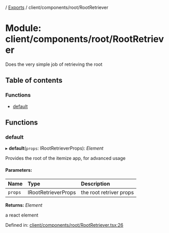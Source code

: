 [](../README.md) / [Exports](../modules.md) / client/components/root/RootRetriever

# Module: client/components/root/RootRetriever

Does the very simple job of retrieving the root

## Table of contents

### Functions

- [default](client_components_root_rootretriever.md#default)

## Functions

### default

▸ **default**(`props`: IRootRetrieverProps): *Element*

Provides the root of the itemize app, for advanced usage

#### Parameters:

Name | Type | Description |
:------ | :------ | :------ |
`props` | IRootRetrieverProps | the root retriver props   |

**Returns:** *Element*

a react element

Defined in: [client/components/root/RootRetriever.tsx:26](https://github.com/onzag/itemize/blob/5fcde7cf/client/components/root/RootRetriever.tsx#L26)

